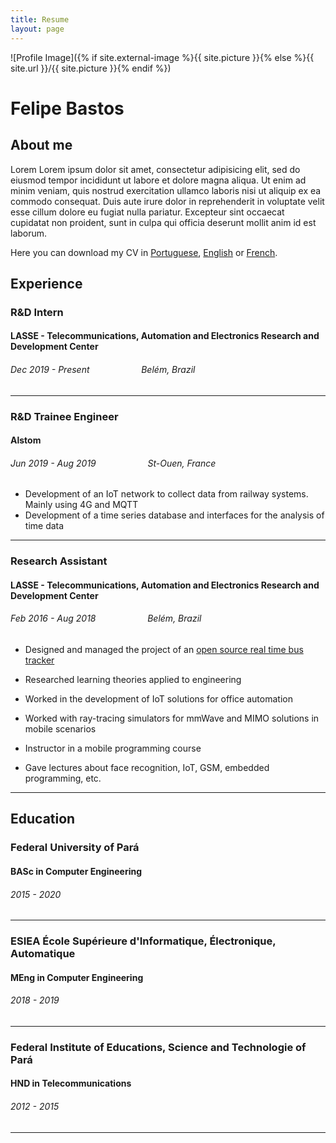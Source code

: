 ```yaml
---
title: Resume
layout: page
---
```


![Profile Image]({% if site.external-image %}{{ site.picture }}{% else %}{{ site.url }}/{{ site.picture }}{% endif %})


# Felipe Bastos

## About me

Lorem Lorem ipsum dolor sit amet, consectetur adipisicing elit, sed do eiusmod
tempor incididunt ut labore et dolore magna aliqua. Ut enim ad minim veniam,
quis nostrud exercitation ullamco laboris nisi ut aliquip ex ea commodo
consequat. Duis aute irure dolor in reprehenderit in voluptate velit esse
cillum dolore eu fugiat nulla pariatur. Excepteur sint occaecat cupidatat non
proident, sunt in culpa qui officia deserunt mollit anim id est laborum.

Here you can download my CV in [Portuguese](https://google.com/), [English](https://google.com/) or [French](https://google.com/).


## Experience

### R&D Intern
#### LASSE - Telecommunications, Automation and Electronics Research and Development Center
###### Dec 2019 - Present &nbsp; &nbsp; &nbsp; &nbsp; &nbsp; &nbsp; &nbsp; &nbsp; &nbsp; &nbsp; Belém, Brazil

---

### R&D Trainee Engineer
#### Alstom
###### Jun 2019 - Aug 2019 &nbsp; &nbsp; &nbsp; &nbsp; &nbsp; &nbsp; &nbsp; &nbsp; &nbsp; &nbsp; St-Ouen, France

+ Development of an IoT network to collect data from railway systems. Mainly using 4G and MQTT
+ Development of a time series database and interfaces for the analysis of time data

---

### Research Assistant
#### LASSE - Telecommunications, Automation and Electronics Research and Development Center
###### Feb 2016 - Aug 2018 &nbsp; &nbsp; &nbsp; &nbsp; &nbsp; &nbsp; &nbsp; &nbsp; &nbsp; &nbsp; Belém, Brazil

+ Designed and managed the project of an [open source real time bus tracker](https://github.com/lasseufpa/circular/)

+ Researched learning theories applied to engineering

+ Worked in the development of IoT solutions for office automation

+ Worked with ray-tracing simulators for mmWave and MIMO solutions in mobile scenarios

+ Instructor in a mobile programming course

+ Gave lectures about face recognition, IoT, GSM, embedded programming, etc.

---

## Education

### Federal University of Pará
####  BASc in Computer Engineering
###### 2015 - 2020

---

### ESIEA École Supérieure d'Informatique, Électronique, Automatique
#### MEng in Computer Engineering
###### 2018 - 2019

---

### Federal Institute of Educations, Science and Technologie of Pará
#### HND in Telecommunications 
###### 2012 - 2015

---




